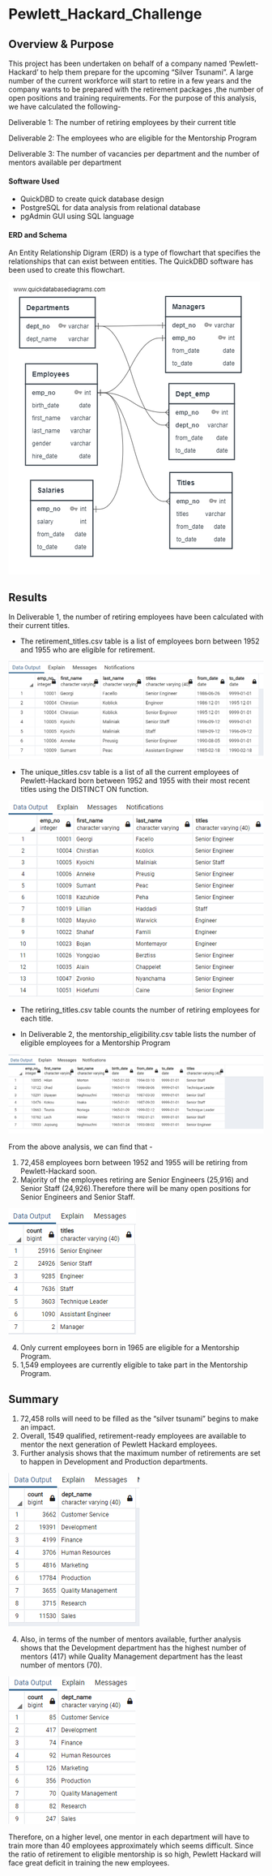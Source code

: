 # Pewlett_Hackard_Challenge

## Overview & Purpose

This project has been undertaken on behalf of a company named ‘Pewlett-Hackard’ to help them prepare for the upcoming “Silver Tsunami”. A large number of the current workforce will start to retire in a few years and the company wants to be prepared with the retirement packages ,the number of open positions and training requirements. For the purpose of this analysis, we have calculated the following-

Deliverable 1: The number of retiring employees by their current title

Deliverable 2: The employees who are eligible for the Mentorship Program

Deliverable 3: The number of vacancies per department and the number of mentors available per department

#### Software Used

- QuickDBD to create quick database design
- PostgreSQL for data analysis from relational database
- pgAdmin GUI using SQL language

#### ERD and Schema

An Entity Relationship Digram (ERD) is a type of flowchart that specifies the relationships that can exist between entities. The QuickDBD software has been used to create this flowchart.

![](images/EmployeeDB.png)

## Results

In Deliverable 1, the number of retiring employees have been calculated with their current titles.

- The retirement_titles.csv table is a list of employees born between 1952 and 1955 who are eligible for retirement.

![](images/retirement_titles.png)

- The unique_titles.csv table is a list of all the current employees of Pewlett-Hackard born between 1952 and 1955 with their most recent titles using the DISTINCT ON function.

![](images/unique_titles.png)

- The retiring_titles.csv table counts the number of retiring employees for each title.

- In Deliverable 2, the mentorship_eligibility.csv table lists the number of eligible employees for a Mentorship Program 

![](images/mentorship_eligibility.png)

From the above analysis, we can find that -

1. 72,458 employees born between 1952 and 1955 will be retiring from Pewlett-Hackard soon.
2. Majority of the employees retiring are Senior Engineers (25,916) and Senior Staff (24,926).Therefore there will be many open positions for Senior Engineers and Senior Staff.

![](images/retiring_titles.png)

4. Only current employees born in 1965 are eligible for a Mentorship Program.
5. 1,549 employees are currently eligible to take part in the Mentorship Program.

## Summary

1.	72,458 rolls will need to be filled as the “silver tsunami” begins to make an impact.
2.	Overall, 1549 qualified, retirement-ready employees are available to mentor the next generation of Pewlett Hackard employees.
3.	Further analysis shows that the maximum number of retirements are set to happen in Development and Production departments.

![](images/retirement_dept_dev31.png)

4. Also, in terms of the number of mentors available, further analysis shows that the Development department has the highest number of mentors (417) while Quality Management department has the least number of mentors (70).

![](images/mentors_by_dept.png)

Therefore, on a higher level, one mentor in each department will have to train more than 40 employees approximately which seems difficult. Since the ratio of retirement to eligible mentorship is so high, Pewlett Hackard will face great deficit in training the new employees.






